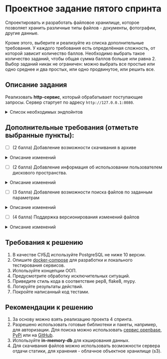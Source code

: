 # Проектное задание пятого спринта

Спроектировать и разработать файловое хранилище, которое позволяет хранить различные типы файлов - документы, фотографии, другие данные.

Кроме этого, выберите и реализуйте из списка дополнительные требования. У каждого требования есть определённая сложность, от которой зависит количество баллов. Необходимо выбрать такое количество заданий, чтобы общая сумма баллов больше или равна 2. Выбор заданий никак не ограничен: можно выбрать все простые или одно среднее и два простых, или одно продвинутое, или решить все.

## Описание задания

Реализовать **http-сервис**, который обрабатывает поступающие запросы. Сервер стартует по адресу `http://127.0.0.1:8080`.

<details>
<summary> Список необходимых эндпойнтов </summary>

1. Статус активности связанных сервисов

```
GET /ping
```
Получить информацию о времени доступа ко всем связанным сервисам, например, к БД, кэшам, примонтированным дискам, etc.

**Response**
```json
{
    "db": 1.27,
    "cache": 1.89,
    ...
    "service-N": 0.56
}
```

2. Регистрация пользователя.

```
POST /register
```
Регистрация нового пользователя. Запрос принимает на вход логин и пароль для создания новой учетной записи.


3. Авторизация пользователя.

```
POST /auth
```
Запрос принимает на вход логин и пароль учетной записи и возвращает авторизационный токен. Далее все запросы проверяют наличие токена в заголовках - `Authorization: Bearer <token>`


4. Информация о загруженных файлах

```
GET /files/list
```
Вернуть информацию о ранее загруженных файлах. Доступно только авторизованному пользователю.

**Response**
```json
{
    "account_id": "AH4f99T0taONIb-OurWxbNQ6ywGRopQngc",
    "files": [
          {
            "id": "a19ad56c-d8c6-4376-b9bb-ea82f7f5a853",
            "name": "notes.txt",
            "created_ad": "2020-09-11T17:22:05Z",
            "path": "/homework/test-fodler/notes.txt",
            "size": 8512,
            "is_downloadable": true
          },
        ...
          {
            "id": "113c7ab9-2300-41c7-9519-91ecbc527de1",
            "name": "tree-picture.png",
            "created_ad": "2019-06-19T13:05:21Z",
            "path": "/homework/work-folder/environment/tree-picture.png",
            "size": 1945,
            "is_downloadable": true
          }
    ]
}
```


5. Загрузить файл в хранилище

```
POST /files/upload
```
Метод загрузки файла в хранилище. Доступно только авторизованному пользователю.
Для загрузки заполняется полный путь до файла, в который будет загружен/переписан загружаемый файл. Если нужные директории не существуют, то они будут созданы автоматически.
Так же, есть возможность указать путь до директории. В этом случае имя создаваемого файла будет создано в соответствии с текущим передаваемым именем файла.

**Request parameters**
```
{
    "path": <full-path-to-save-file>||<path-to-folder>,
}
```
**Response**
```json
{
    "id": "a19ad56c-d8c6-4376-b9bb-ea82f7f5a853",
    "name": "notes.txt",
    "created_ad": "2020-09-11T17:22:05Z",
    "path": "/homework/test-fodler/notes.txt",
    "size": 8512,
    "is_downloadable": true
}
```


6. Скачать загруженный файл

```
GET /files/download
```
Скачивание ранее загруженного файла. Доступно только авторизованному пользователю.

**Path parameters**
```
/?path=<path-to-file>||<file-meta-id>
```
Возможность скачивания есть как по переданному пути до файла, так и по идентификатору.


</details>


## Дополнительные требования (отметьте выбранные пункты):

- [ ] (2 балла) Добавление возможности скачивания в архиве

<details>
<summary> Описание изменений </summary>

```
GET /files/download
```
Path-параметр расширяется дополнительным параметром - `compression_type`. Доступно только авторизованному пользователю.

Дополнительно в `path` можно указать как путь до директории, так и его **UUID**. При скачивании директории будут скачиваться все файлы, находящиеся в нем.

**Path parameters**
```
/?path=[<path-to-file>||<file-meta-id>||<path-to-folder>||<folder-meta-id>] & compression_type"=[zip||tar||7z]
```
</details>

- [ ] (2 балла) Добавление информация об использовании пользователем дискового пространства.

<details>
<summary> Описание изменений </summary>

```
GET /user/status
```
Вернуть информацию о статусе использования дискового пространства и ранее загруженных файлах. Доступно только авторизованному пользователю.

**Response**
```json
{
    "account_id": "taONIb-OurWxbNQ6ywGRopQngc",
    "info": {
        "root_folder_id": "19f25-3235641",
        "home_folder_id": "19f25-3235641"
    },
    "folders": [
        "root": {
            "allocated": "1000000",
            "used": "395870",
            "files": 89
        },
        "home": {
            "allocated": "1590",
            "used": "539",
            "files": 19
        },
        ...,
        "folder-188734": {
            "allocated": "300",
            "used": "79",
            "files": 2
      }
    ]
}
```
</details>


- [ ] (3 балла) Добавление возможности поиска файлов по заданным параметрам

<details>
<summary> Описание изменений </summary>

```
POST /files/search
```
Вернуть информацию о загруженных файла в по заданным параметрам. Доступно только авторизованному пользователю.

**Request**
```json
{
    "options": {
        "path": <folder-id-to-search>,
        "extension": <file-extension>,
        "order_by": <field-to-order-search-result>,
        "limit": <max-number-of-results>
    },
    "query": "<any-text||regex>"
}
```

**Response**
```json
{
    "mathes": [
          {
            "id": "113c7ab9-2300-41c7-9519-91ecbc527de1",
            "name": "tree-picture.png",
            "created_ad": "2019-06-19T13:05:21Z",
            "path": "/homework/work-folder/environment/tree-picture.png",
            "size": 1945,
            "is_downloadable": true
          },
        ...
    ]
}
```
</details>

- [ ] (4 балла) Поддержка версионирования изменений файлов

<details>
<summary> Описание изменений </summary>

```
POST /files/revisions
```
Вернуть информацию о изменениях файла по заданным параметрам. Доступно только авторизованному пользователю.

**Request**
```json
{
    "path": <path-to-file>||<file-meta-id>,
    "limit": <max-number-of-results>
}
```

**Response**
```json
{
    "revisions": [
          {
            "id": "b1863132-5db6-44fe-9d34-b944ab06ad81",
            "name": "presentation.pptx",
            "created_ad": "2020-09-11T17:22:05Z",
            "path": "/homework/learning/presentation.pptx",
            "size": 3496,
            "is_downloadable": true,
            "rev_id": "676ffc2a-a9a5-47f6-905e-99e024ca8ac8",
            "hash": "e3b0c44298fc1c149afbf4c8996fb92427ae41e4649b934ca495991b7852b855",
            "modified_at": "2020-09-21T05:13:49Z"
          },
        ...
    ]
}
```
</details>

## Требования к решению

1. В качестве СУБД используйте PostgreSQL не ниже 10 версии.
2. Опишите [docker-compose](docker-compose.yml) для разработки и локального тестирования сервисов.
3. Используйте концепции ООП.
4. Предусмотрите обработку исключительных ситуаций.
5. Приведите стиль кода в соответствие pep8, flake8, mypy.
6. Логируйте результаты действий.
7. Покройте написанный код тестами.


## Рекомендации к решению

1. За основу можно взять реализацию проекта 4 спринта.
2. Разрешено использовать готовые библиотеки и пакеты, например, для авторизации. Для поиска можно использовать [сервис openbase](https://openbase.com/categories/python), [PyPi](https://pypi.org/) или на [GitHub](https://github.com/search?).
3. Используйте **in-memory-db** для кэширования данных.
4. Для скачивания файлов можно использовать возможности сервера отдачи статики, для хранения - облачное объектное хранилище (s3).
